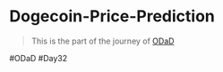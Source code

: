 # Dogecoin-Price-Prediction

> This is the part of the journey of [ODaD](https://github.com/Zinwaiyan274/One-DS-a-day)

#ODaD
#Day32

